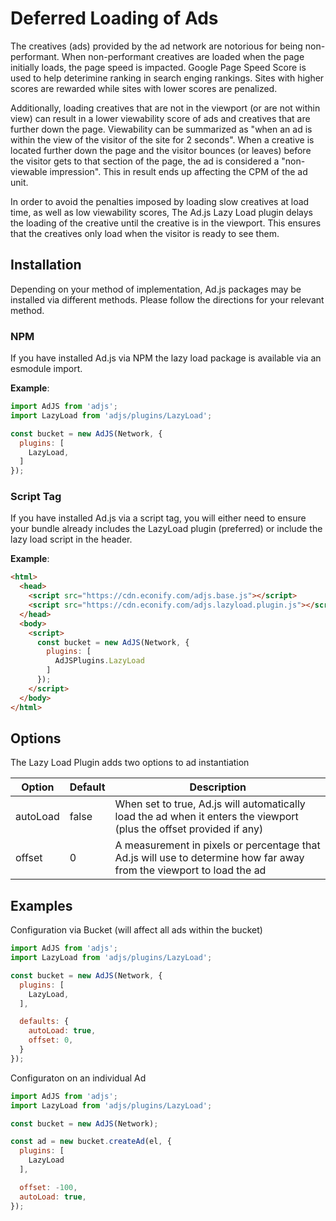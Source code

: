 # Deferred Loading of Ads
The creatives (ads) provided by the ad network are notorious for being non-performant. When non-performant
creatives are loaded when the page initially loads, the page speed is impacted. Google Page Speed Score
is used to help deterimine ranking in search enging rankings. Sites with higher scores are rewarded while sites
with lower scores are penalized.

Additionally, loading creatives that are not in the viewport (or are not within view)
can result in a lower viewability score of ads and creatives that are further down the page. Viewability
can be summarized as "when an ad is within the view of the visitor of the site for 2 seconds". When a creative
is located further down the page and the visitor bounces (or leaves) before the visitor gets to that section of the page,
the ad is considered a "non-viewable impression". This in result ends up affecting the CPM of the ad unit.

In order to avoid the penalties imposed by loading slow creatives at load time, as well as low viewability scores,
The Ad.js Lazy Load plugin delays the loading of the creative until the creative is in the viewport. This ensures that
the creatives only load when the visitor is ready to see them.

## Installation
Depending on your method of implementation, Ad.js packages may be installed via different methods.
Please follow the directions for your relevant method.

### NPM
If you have installed Ad.js via NPM the lazy load package is available via an esmodule import.

__Example__:
```js
import AdJS from 'adjs';
import LazyLoad from 'adjs/plugins/LazyLoad';

const bucket = new AdJS(Network, {
  plugins: [
    LazyLoad,
  ]
});
```

### Script Tag
If you have installed Ad.js via a script tag, you will either need to ensure your bundle already
includes the LazyLoad plugin (preferred) or include the lazy load script in the header.

__Example__:
```html
<html>
  <head>
    <script src="https://cdn.econify.com/adjs.base.js"></script>
    <script src="https://cdn.econify.com/adjs.lazyload.plugin.js"></script>
  </head>
  <body>
    <script>
      const bucket = new AdJS(Network, {
        plugins: [
          AdJSPlugins.LazyLoad
        ]
      });
    </script>
  </body>
</html>
```

## Options
The Lazy Load Plugin adds two options to ad instantiation

|Option|Default|Description|
|---|---|---|
|autoLoad|false|When set to true, Ad.js will automatically load the ad when it enters the viewport (plus the offset provided if any)|
|offset|0|A measurement in pixels or percentage that Ad.js will use to determine how far away from the viewport to load the ad|

## Examples

Configuration via Bucket (will affect all ads within the bucket)
```js
import AdJS from 'adjs';
import LazyLoad from 'adjs/plugins/LazyLoad';

const bucket = new AdJS(Network, {
  plugins: [
    LazyLoad,
  ],

  defaults: {
    autoLoad: true,
    offset: 0,
  }
});
```

Configuraton on an individual Ad
```js
import AdJS from 'adjs';
import LazyLoad from 'adjs/plugins/LazyLoad';

const bucket = new AdJS(Network);

const ad = new bucket.createAd(el, {
  plugins: [
    LazyLoad
  ],

  offset: -100,
  autoLoad: true,
});
``` 
